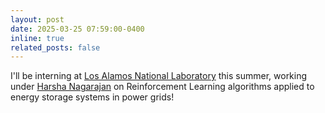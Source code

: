 ```yaml
---
layout: post
date: 2025-03-25 07:59:00-0400
inline: true
related_posts: false
---
```


I'll be interning at [Los Alamos National Laboratory](https://www.lanl.gov:443) this summer, working under [Harsha Nagarajan](https://harshangrjn.github.io/) on Reinforcement Learning algorithms applied to energy storage systems in power grids!
